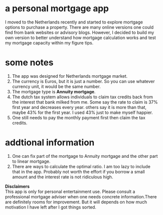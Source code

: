 # a personal mortgage app

I moved to the Netherlands recently and started to explore mortgage options to purchase a property. 
There are many online versions one could find from bank websites or advisory blogs. 
However, I decided to build my own version to better understand how mortgage calculation works and test my mortgage capacity within my figure tips. 

# some notes  
1. The app was designed for Netherlands mortgage market.   
2. The currency is Euros, but it is just a number. So you can use whatever currency unit, it would be the same number.   
3. The mortgage type is **Annuity mortgage**. 
4. The dutch tax system allows individuals to claim tax credits back from the interest that bank milked from me. Some say the rate to claim is 37% first year and decreases every year. others say it is more than that, maybe 43% for the first year. I used 43% just to make myself happier.   
5. One still needs to pay the monthly payment first then claim the tax credits.  

# addtional information  
1. One can fix part of the mortgage to Annuity mortgage and the other part to linear mortgage.  
2. There are ways to calculate the optimal ratio. I am too lazy to include that in the app. Probably not worth the effort if you borrow a small amount and the interest rate is not ridiculous high. 

**Disclaimers**  
This app is only for personal entertainment use. Please consult a professional
mortgage adviser when one needs concrete information.There are definitely rooms
for improvement. But it will depends on how much motivation I have left after I 
got things sorted. 


